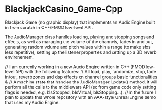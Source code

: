 # BlackjackCasino_Game-Cpp
Blackjack Game (no graphic display) that implements an Audio Engine built in from scratch in C++/FMOD low-level API.

The AudioManager class handles loading, playing and stopping songs and effects, as well as managing the volume of the channels, fades in and out, generating random volume and pitch values within a range (to make sfxs less repetitive), setting up the listener properties and setting up a 3D reverb environement.



// I am currently working in a new Audio Engine written in C++ (FMOD low-level API) with the following features:
    // All load, play, randomize, stop, fade in/out, reverb zones and dsp effects on channel groups basic functionalities &
    // A machine state that handles the AudioManager.Update() method. It will perform all the calls to the middleware API (so from game code only setting flags is needed, e.g. bIsStopped, bIsVirtual, bIsStopping...).
    // In the future I plan to update this whole repository with an AAA-style Unreal Engine demo that uses my Audio Engine.
